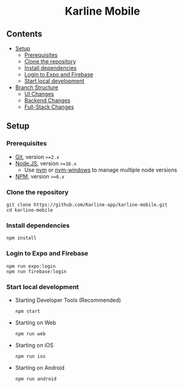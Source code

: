 <h1 align="center">Karline Mobile</h1>

## Contents <!-- omit in toc -->

- [Setup](#setup)
  - [Prerequisites](#prerequisites)
  - [Clone the repository](#clone-the-repository)
  - [Install dependencies](#install-dependencies)
  - [Login to Expo and Firebase](#login-to-expo-and-firebase)
  - [Start local development](#start-local-development)
- [Branch Structure](#branch-structure)
  - [UI Changes](#ui-changes)
  - [Backend Changes](#backend-changes)
  - [Full-Stack Changes](#full-stack-changes)

## Setup

### Prerequisites

- [Git](https://git-scm.com/), version `>=2.x`
- [Node.JS](https://nodejs.org/en/), version `>=16.x`
  - Use [nvm](https://github.com/nvm-sh/nvm) or [nvm-windows](https://github.com/coreybutler/nvm-windows) to manage multiple node versions
- [NPM](https://www.npmjs.com/), version `>=6.x`

### Clone the repository

```shell
git clone https://github.com/Karline-app/karline-mobile.git
cd karline-mobile
```

### Install dependencies

```shell
npm install
```

### Login to Expo and Firebase

```shell
npm run expo:login
npm run firebase:login
```

### Start local development

- Starting Developer Tools (Recommended)

  ```shell
  npm start
  ```

- Starting on Web

  ```shell
  npm run web
  ```

- Starting on iOS

  ```shell
  npm run ios
  ```

- Starting on Android

  ```shell
  npm run android
  ```
